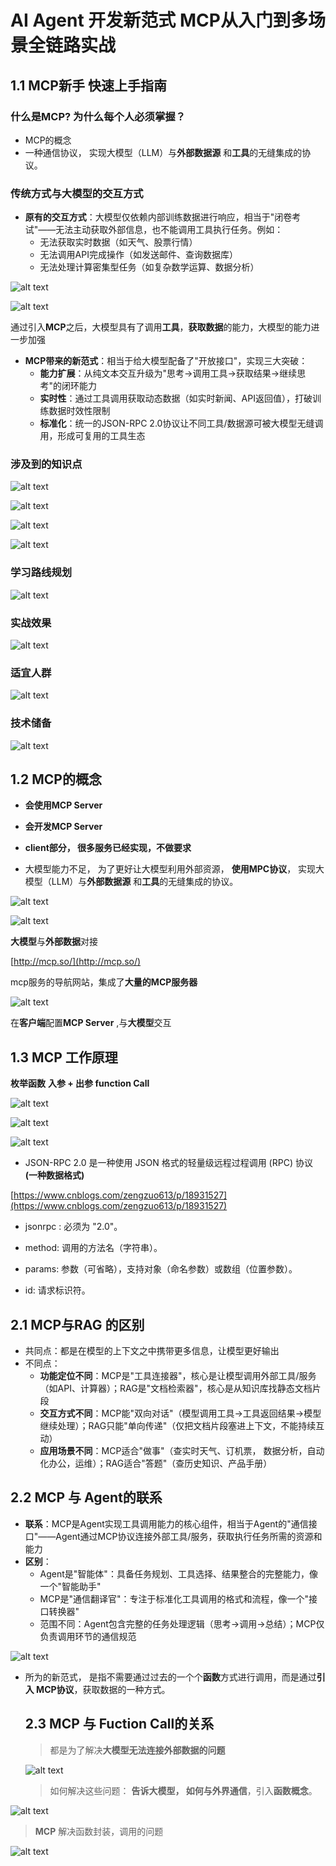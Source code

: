 # AI Agent 开发新范式 MCP从入门到多场景全链路实战

## 1.1 MCP新手 快速上手指南

### 什么是MCP? 为什么每个人必须掌握？

+ MCP的概念
+ 一种通信协议， 实现大模型（LLM）与**外部数据源** 和**工具**的无缝集成的协议。


### 传统方式与大模型的交互方式

+ **原有的交互方式**：大模型仅依赖内部训练数据进行响应，相当于"闭卷考试"——无法主动获取外部信息，也不能调用工具执行任务。例如：
  - 无法获取实时数据（如天气、股票行情）
  - 无法调用API完成操作（如发送邮件、查询数据库）
  - 无法处理计算密集型任务（如复杂数学运算、数据分析）



![alt text](assets/Snipaste_2025-10-14_14-46-19.png)

![alt text](assets/Snipaste_2025-10-14_14-48-02.png)

通过引入**MCP**之后，大模型具有了调用**工具**，**获取数据**的能力，大模型的能力进一步加强
+ **MCP带来的新范式**：相当于给大模型配备了"开放接口"，实现三大突破：
  - **能力扩展**：从纯文本交互升级为"思考→调用工具→获取结果→继续思考"的闭环能力
  - **实时性**：通过工具调用获取动态数据（如实时新闻、API返回值），打破训练数据时效性限制
  - **标准化**：统一的JSON-RPC 2.0协议让不同工具/数据源可被大模型无缝调用，形成可复用的工具生态


### 涉及到的知识点

![alt text](assets/Snipaste_2025-10-14_14-50-41.png)



![alt text](assets/Snipaste_2025-10-14_14-51-47.png)


![alt text](assets/Snipaste_2025-10-14_14-54-08.png)



![alt text](assets/Snipaste_2025-10-14_14-57-58.png)


### 学习路线规划

![alt text](assets/Snipaste_2025-10-14_15-01-07.png)

### 实战效果
![alt text](assets/Snipaste_2025-10-14_15-02-06.png)


### 适宜人群
![alt text](assets/Snipaste_2025-10-14_15-03-38.png)


### 技术储备

![alt text](assets/Snipaste_2025-10-14_15-04-48.png)



## 1.2 MCP的概念
+ **会使用MCP Server**
+ **会开发MCP Server**

+ **client部分， 很多服务已经实现，不做要求**

+ 大模型能力不足，   为了更好让大模型利用外部资源， **使用MPC协议**， 实现大模型（LLM）与**外部数据源** 和**工具**的无缝集成的协议。


![alt text](assets/Snipaste_2025-10-14_15-12-06.png)

![alt text](assets/Snipaste_2025-10-14_15-12-49.png)


**大模型**与**外部数据**对接

[http://mcp.so/](http://mcp.so/)

mcp服务的导航网站，集成了**大量的MCP服务器**

![alt text](assets/Snipaste_2025-10-14_15-19-05.png)

在**客户端**配置**MCP Server** ,与**大模型**交互



## 1.3 MCP 工作原理

**枚举函数**
**入参 + 出参 function Call**

![alt text](assets/Snipaste_2025-10-14_15-30-35.png)

![alt text](assets/Snipaste_2025-10-14_15-40-02.png)


![alt text](assets/Snipaste_2025-10-14_16-07-24.png)


+ JSON-RPC 2.0 是一种使用 JSON 格式的轻量级远程过程调用 (RPC) 协议 **(一种数据格式)**

[https://www.cnblogs.com/zengzuo613/p/18931527](https://www.cnblogs.com/zengzuo613/p/18931527)

+ jsonrpc : 必须为 "2.0"。

+ method: 调用的方法名（字符串）。

+ params: 参数（可省略），支持对象（命名参数）或数组（位置参数）。

+ id: 请求标识符。




## 2.1 MCP与RAG 的区别

+ 共同点：都是在模型的上下文之中携带更多信息，让模型更好输出
+ 不同点：
  + **功能定位不同**：MCP是"工具连接器"，核心是让模型调用外部工具/服务（如API、计算器）；RAG是"文档检索器"，核心是从知识库找静态文档片段
  + **交互方式不同**：MCP能"双向对话"（模型调用工具→工具返回结果→模型继续处理）；RAG只能"单向传递"（仅把文档片段塞进上下文，不能持续互动）
  + **应用场景不同**：MCP适合"做事"（查实时天气、订机票， 数据分析，自动化办公，运维）；RAG适合"答题"（查历史知识、产品手册）



## 2.2 MCP 与 Agent的联系

+ **联系**：MCP是Agent实现工具调用能力的核心组件，相当于Agent的"通信接口"——Agent通过MCP协议连接外部工具/服务，获取执行任务所需的资源和能力
+ **区别**：
  + Agent是"智能体"：具备任务规划、工具选择、结果整合的完整能力，像一个"智能助手"
  + MCP是"通信翻译官"：专注于标准化工具调用的格式和流程，像一个"接口转换器"
  + 范围不同：Agent包含完整的任务处理逻辑（思考→调用→总结）；MCP仅负责调用环节的通信规范

![alt text](assets/Snipaste_2025-10-14_16-36-16.png)

+ 所为的新范式， 是指不需要通过过去的一个个**函数**方式进行调用，而是通过**引入 MCP协议**，获取数据的一种方式。

  ## 2.3 MCP 与 Fuction Call的关系

  > 都是为了解决**大模型无法连接外部数据的问题**

  ![alt text](assets/Snipaste_2025-10-14_15-12-06.png)

  > 如何解决这些问题： **告诉大模型， 如何与外界通信**，引入**函数概念**。


![alt text](assets/Snipaste_2025-10-14_15-12-49.png)

> **MCP** 解决函数封装，调用的问题


![alt text](assets/Snipaste_2025-10-14_16-56-40.png)